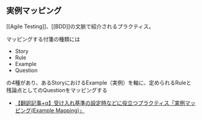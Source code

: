 ## 実例マッピング

[[Agile Testing]]、[[BDD]]の文脈で紹介されるプラクティス。

マッピングする付箋の種類には
- Story
- Rule
- Example
- Question

の4種があり、あるStoryにおけるExample（実例）を軸に、定められるRuleと残論点としてのQuestionをマッピングする

- [【翻訳記事+α】受け入れ基準の設定時などに役立つプラクティス「実例マッピング(Example Mapping)」](https://nihonbuson.hatenadiary.jp/entry/ExampleMapping)
